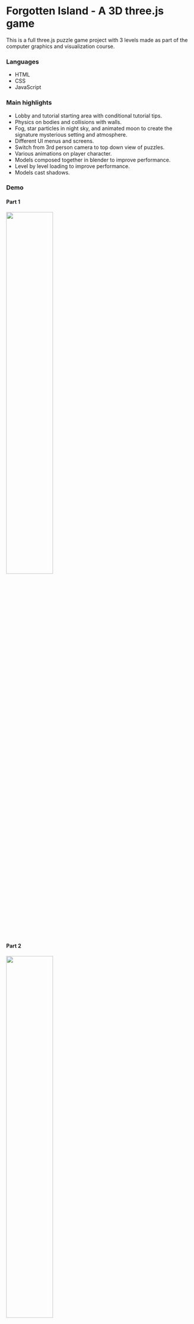 # Forgotten Island - A 3D three.js game 

This is a full three.js puzzle game project with 3 levels made as part of the computer graphics and visualization course.  

### Languages
- HTML
- CSS
- JavaScript

### Main highlights
* Lobby and tutorial starting area with conditional tutorial tips.
* Physics on bodies and collisions with walls.
* Fog, star particles in night sky, and animated moon to create the signature mysterious setting and atmosphere.
* Different UI menus and screens. 
* Switch from 3rd person camera to top down view of puzzles. 
* Various animations on player character. 
* Models composed together in blender to improve performance.
* Level by level loading to improve performance. 
* Models cast shadows. 

### Demo

#### Part 1

[<img src="https://img.youtube.com/vi/uu_NpRTx4VY/maxresdefault.jpg" width="50%">](https://youtu.be/uu_NpRTx4VY)

#### Part 2
[<img src="https://img.youtube.com/vi/RC5-ZdALhDg/maxresdefault.jpg" width="50%">](https://youtu.be/RC5-ZdALhDg)

### Credits

A major inspiration credit for our puzzles is owed to the game [The Witness](https://www.youtube.com/watch?v=ul7kNFD6noU). More credits can be found in-game in the main menu and at the end of the game. 

